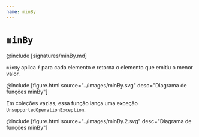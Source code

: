 ```yaml
---
name: minBy
---
```


# `minBy`

@include [signatures/minBy.md]

`minBy` aplica `f` para cada elemento e retorna o elemento que emitiu o menor valor.

@include [figure.html source="../images/minBy.svg" desc="Diagrama de funções minBy"]

Em coleções vazias, essa função lança uma exceção `UnsupportedOperationException`.

@include [figure.html source="../images/minBy.2.svg" desc="Diagrama de funções minBy"]
